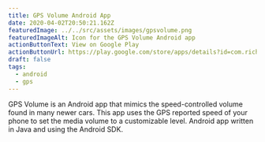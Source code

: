 ```yaml
---
title: GPS Volume Android App
date: 2020-04-02T20:50:21.162Z
featuredImage: ../../src/assets/images/gpsvolume.png
featuredImageAlt: Icon for the GPS Volume Android app
actionButtonText: View on Google Play
actionButtonUrl: https://play.google.com/store/apps/details?id=com.richardsween.gpsvolumefree
draft: false
tags:
  - android
  - gps
---
```


GPS Volume is an Android app that mimics the speed-controlled volume found in many newer cars. This app uses the GPS reported speed of your phone to set the media volume to a customizable level. Android app written in Java and using the Android SDK.

<!-- endexcerpt -->
